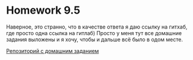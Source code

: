 # Homework 9.5

Наверное, это странно, что в качестве ответа я даю ссылку на гитхаб, где просто одна ссылка на гитлаб) Просто у меня тут все домашние задания выложены и я хочу, чтобы и дальше всё было в одом месте.

[Репозиторий с домашним заданием](https://gitlab.com/myamshikov91/netology-homework)
